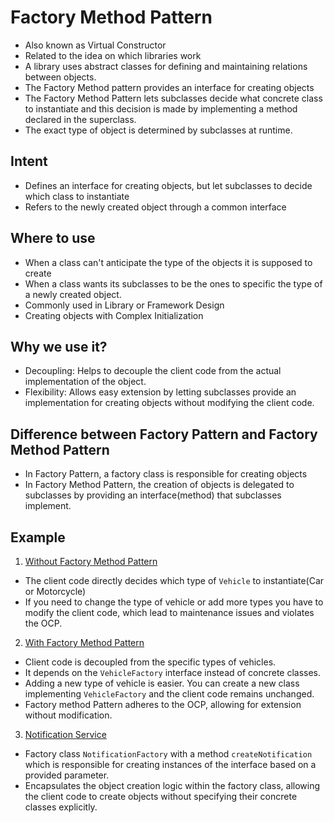 # Factory Method Pattern

- Also known as Virtual Constructor
- Related to the idea on which libraries work
- A library uses abstract classes for defining and maintaining relations between objects.
- The Factory Method pattern provides an interface for creating objects
- The Factory Method Pattern lets subclasses decide what concrete class to instantiate and this decision is made by implementing a method declared in the superclass.
- The exact type of object is determined by subclasses at runtime.

## Intent
- Defines an interface for creating objects, but let subclasses to decide which class to instantiate
- Refers to the newly created object through a common interface

## Where to use
- When a class can't anticipate the type of the objects it is supposed to create
- When a class wants its subclasses to be the ones to specific the type of a newly created object.
- Commonly used in Library or Framework Design
- Creating objects with Complex Initialization

## Why we use it?
- Decoupling: Helps to decouple the client code from the actual implementation of the object.
- Flexibility: Allows easy extension by letting subclasses provide an implementation for creating objects  without modifying the client code.

## Difference between Factory Pattern and Factory Method Pattern
- In Factory Pattern, a factory class is responsible for creating objects
- In Factory Method Pattern, the creation of objects is delegated to subclasses by providing an interface(method) that subclasses implement.

## Example
1. [Without Factory Method Pattern]()
- The client code directly decides which type of `Vehicle` to instantiate(Car or Motorcycle)
- If you need to change the type of vehicle or add more types you have to modify the client code, which lead to maintenance issues and violates the OCP.

2. [With Factory Method Pattern]()
- Client code is decoupled from the specific types of vehicles.
- It depends on the `VehicleFactory` interface instead of concrete classes.
- Adding a new type of vehicle is easier. You can create a new class implementing `VehicleFactory` and the client code remains unchanged.
- Factory method Pattern adheres to the OCP, allowing for extension without modification.

3. [Notification Service]()
- Factory class `NotificationFactory` with a method `createNotification` which is responsible for creating instances of the interface based on a provided parameter.
- Encapsulates the object creation logic within the factory class, allowing the client code to create objects without specifying their concrete classes explicitly.